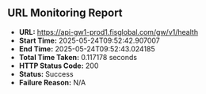 ## URL Monitoring Report

- **URL:** https://api-gw1-prod1.fisglobal.com/gw/v1/health
- **Start Time:** 2025-05-24T09:52:42.907007
- **End Time:** 2025-05-24T09:52:43.024185
- **Total Time Taken:** 0.117178 seconds
- **HTTP Status Code:** 200
- **Status:** Success
- **Failure Reason:** N/A
